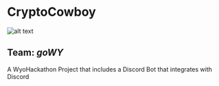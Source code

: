# CryptoCowboy
![alt text](https://github.com/whoward3/crypto-bot/blob/master/CryptoCowboy.PNG? "CryptoCowboy")
## Team: *goWY*
A WyoHackathon Project that includes a Discord Bot that integrates with Discord 
